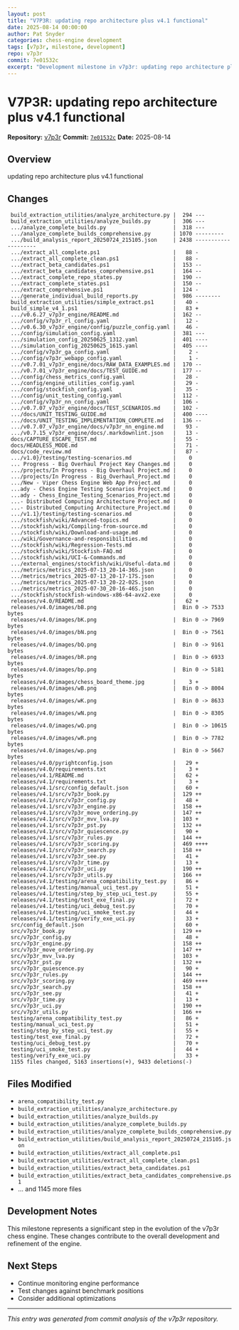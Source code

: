 ```yaml
---
layout: post
title: "V7P3R: updating repo architecture plus v4.1 functional"
date: 2025-08-14 00:00:00 
author: Pat Snyder
categories: chess-engine development
tags: [v7p3r, milestone, development]
repo: v7p3r
commit: 7e01532c
excerpt: "Development milestone in v7p3r: updating repo architecture plus v4.1 functional"
---
```


# V7P3R: updating repo architecture plus v4.1 functional

**Repository:** [v7p3r](https://github.com/pssnyder/v7p3r)
**Commit:** [`7e01532c`](https://github.com/pssnyder/v7p3r/commit/7e01532c2d2c8f35f682220cf31a5e04ea0252c2)
**Date:** 2025-08-14

## Overview

updating repo architecture plus v4.1 functional

## Changes

```
 build_extraction_utilities/analyze_architecture.py |  294 ---
 build_extraction_utilities/analyze_builds.py       |  306 ---
 .../analyze_complete_builds.py                     |  318 ---
 .../analyze_complete_builds_comprehensive.py       | 1070 ---------
 .../build_analysis_report_20250724_215105.json     | 2438 --------------------
 .../extract_all_complete.ps1                       |   88 -
 .../extract_all_complete_clean.ps1                 |   88 -
 .../extract_beta_candidates.ps1                    |  153 --
 .../extract_beta_candidates_comprehensive.ps1      |  164 --
 .../extract_complete_repo_states.py                |  190 --
 .../extract_complete_states.ps1                    |  150 --
 .../extract_comprehensive.ps1                      |  124 -
 .../generate_individual_build_reports.py           |  986 --------
 build_extraction_utilities/simple_extract.ps1      |   40 -
 build_simple_v4_1.ps1                              |   83 +
 .../v0.6.27_v7p3r_engine/README.md                 |  162 --
 .../config/v7p3r_rl_config.yaml                    |   12 -
 .../v0.6.30_v7p3r_engine/config/puzzle_config.yaml |   46 -
 .../config/simulation_config.yaml                  |  381 ---
 .../simulation_config_20250625_1312.yaml           |  401 ----
 .../simulation_config_20250625_1615.yaml           |  405 ----
 .../config/v7p3r_ga_config.yaml                    |    2 -
 .../config/v7p3r_webapp_config.yaml                |    1 -
 .../v0.7.01_v7p3r_engine/docs/RAW_DATA_EXAMPLES.md |  170 --
 .../v0.7.01_v7p3r_engine/docs/TEST_GUIDE.md        |  177 --
 .../config/chess_metrics_config.yaml               |   28 -
 .../config/engine_utilities_config.yaml            |   29 -
 .../config/stockfish_config.yaml                   |   35 -
 .../config/unit_testing_config.yaml                |  112 -
 .../config/v7p3r_nn_config.yaml                    |  106 -
 .../v0.7.07_v7p3r_engine/docs/TEST_SCENARIOS.md    |  102 -
 .../docs/UNIT_TESTING_GUIDE.md                     |  400 ----
 .../docs/UNIT_TESTING_IMPLEMENTATION_COMPLETE.md   |  136 --
 .../v0.7.07_v7p3r_engine/docs/v7p3r_nn_engine.md   |   93 -
 .../v0.7.15_v7p3r_engine/docs/.markdownlint.json   |   13 -
 docs/CAPTURE_ESCAPE_TEST.md                        |   55 -
 docs/HEADLESS_MODE.md                              |   71 -
 docs/code_review.md                                |   87 -
 .../v1.0}/testing/testing-scenarios.md             |    0
 ... Progress - Big Overhaul Project Key Changes.md |    0
 .../projects/In Progress - Big Overhaul Project.md |    0
 .../projects/In Progress - Big_Overhaul_Project.md |    0
 .../New - Viper Chess Engine Web App Project.md    |    0
 ...ady - Chess Engine Testing Scenarios Project.md |    0
 ...ady - Chess_Engine_Testing_Scenarios_Project.md |    0
 ...- Distributed Computing Architecture Project.md |    0
 ...- Distributed_Computing Architecture_Project.md |    0
 .../v1.1}/testing/testing-scenarios.md             |    0
 .../stockfish/wiki/Advanced-topics.md              |    0
 .../stockfish/wiki/Compiling-from-source.md        |    0
 .../stockfish/wiki/Download-and-usage.md           |    0
 .../wiki/Governance-and-responsibilities.md        |    0
 .../stockfish/wiki/Regression-Tests.md             |    0
 .../stockfish/wiki/Stockfish-FAQ.md                |    0
 .../stockfish/wiki/UCI-&-Commands.md               |    0
 .../external_engines/stockfish/wiki/Useful-data.md |    0
 .../metrics/metrics_2025-07-13_20-14-36S.json      |    0
 .../metrics/metrics_2025-07-13_20-17-17S.json      |    0
 .../metrics/metrics_2025-07-13_20-22-02S.json      |    0
 .../metrics/metrics_2025-07-30_20-16-46S.json      |    0
 .../stockfish/stockfish-windows-x86-64-avx2.exe    |    0
 releases/v4.0/README.md                            |   62 +
 releases/v4.0/images/bB.png                        |  Bin 0 -> 7533 bytes
 releases/v4.0/images/bK.png                        |  Bin 0 -> 7969 bytes
 releases/v4.0/images/bN.png                        |  Bin 0 -> 7561 bytes
 releases/v4.0/images/bQ.png                        |  Bin 0 -> 9161 bytes
 releases/v4.0/images/bR.png                        |  Bin 0 -> 6933 bytes
 releases/v4.0/images/bp.png                        |  Bin 0 -> 5181 bytes
 releases/v4.0/images/chess_board_theme.jpg         |    3 +
 releases/v4.0/images/wB.png                        |  Bin 0 -> 8004 bytes
 releases/v4.0/images/wK.png                        |  Bin 0 -> 8633 bytes
 releases/v4.0/images/wN.png                        |  Bin 0 -> 8305 bytes
 releases/v4.0/images/wQ.png                        |  Bin 0 -> 10615 bytes
 releases/v4.0/images/wR.png                        |  Bin 0 -> 7782 bytes
 releases/v4.0/images/wp.png                        |  Bin 0 -> 5667 bytes
 releases/v4.0/pyrightconfig.json                   |   29 +
 releases/v4.0/requirements.txt                     |    3 +
 releases/v4.1/README.md                            |   62 +
 releases/v4.1/requirements.txt                     |    3 +
 releases/v4.1/src/config_default.json              |   60 +
 releases/v4.1/src/v7p3r_book.py                    |  129 ++
 releases/v4.1/src/v7p3r_config.py                  |   48 +
 releases/v4.1/src/v7p3r_engine.py                  |  158 ++
 releases/v4.1/src/v7p3r_move_ordering.py           |  147 ++
 releases/v4.1/src/v7p3r_mvv_lva.py                 |  103 +
 releases/v4.1/src/v7p3r_pst.py                     |  132 ++
 releases/v4.1/src/v7p3r_quiescence.py              |   90 +
 releases/v4.1/src/v7p3r_rules.py                   |  144 ++
 releases/v4.1/src/v7p3r_scoring.py                 |  469 ++++
 releases/v4.1/src/v7p3r_search.py                  |  158 ++
 releases/v4.1/src/v7p3r_see.py                     |   41 +
 releases/v4.1/src/v7p3r_time.py                    |   13 +
 releases/v4.1/src/v7p3r_uci.py                     |  190 ++
 releases/v4.1/src/v7p3r_utils.py                   |  166 ++
 releases/v4.1/testing/arena_compatibility_test.py  |   86 +
 releases/v4.1/testing/manual_uci_test.py           |   51 +
 releases/v4.1/testing/step_by_step_uci_test.py     |   55 +
 releases/v4.1/testing/test_exe_final.py            |   72 +
 releases/v4.1/testing/uci_debug_test.py            |   70 +
 releases/v4.1/testing/uci_smoke_test.py            |   44 +
 releases/v4.1/testing/verify_exe_uci.py            |   33 +
 src/config_default.json                            |   60 +
 src/v7p3r_book.py                                  |  129 ++
 src/v7p3r_config.py                                |   48 +
 src/v7p3r_engine.py                                |  158 ++
 src/v7p3r_move_ordering.py                         |  147 ++
 src/v7p3r_mvv_lva.py                               |  103 +
 src/v7p3r_pst.py                                   |  132 ++
 src/v7p3r_quiescence.py                            |   90 +
 src/v7p3r_rules.py                                 |  144 ++
 src/v7p3r_scoring.py                               |  469 ++++
 src/v7p3r_search.py                                |  158 ++
 src/v7p3r_see.py                                   |   41 +
 src/v7p3r_time.py                                  |   13 +
 src/v7p3r_uci.py                                   |  190 ++
 src/v7p3r_utils.py                                 |  166 ++
 testing/arena_compatibility_test.py                |   86 +
 testing/manual_uci_test.py                         |   51 +
 testing/step_by_step_uci_test.py                   |   55 +
 testing/test_exe_final.py                          |   72 +
 testing/uci_debug_test.py                          |   70 +
 testing/uci_smoke_test.py                          |   44 +
 testing/verify_exe_uci.py                          |   33 +
 1155 files changed, 5163 insertions(+), 9433 deletions(-)
```

## Files Modified

- `arena_compatibility_test.py`
- `build_extraction_utilities/analyze_architecture.py`
- `build_extraction_utilities/analyze_builds.py`
- `build_extraction_utilities/analyze_complete_builds.py`
- `build_extraction_utilities/analyze_complete_builds_comprehensive.py`
- `build_extraction_utilities/build_analysis_report_20250724_215105.json`
- `build_extraction_utilities/extract_all_complete.ps1`
- `build_extraction_utilities/extract_all_complete_clean.ps1`
- `build_extraction_utilities/extract_beta_candidates.ps1`
- `build_extraction_utilities/extract_beta_candidates_comprehensive.ps1`
- ... and 1145 more files

## Development Notes

This milestone represents a significant step in the evolution of the v7p3r chess engine. These changes contribute to the overall development and refinement of the engine.

## Next Steps

- Continue monitoring engine performance
- Test changes against benchmark positions
- Consider additional optimizations

---

*This entry was generated from commit analysis of the v7p3r repository.*
